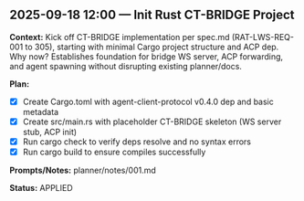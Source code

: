## 2025-09-18 12:00 — Init Rust CT-BRIDGE Project

**Context:** Kick off CT-BRIDGE implementation per spec.md (RAT-LWS-REQ-001 to 305), starting with minimal Cargo project structure and ACP dep. Why now? Establishes foundation for bridge WS server, ACP forwarding, and agent spawning without disrupting existing planner/docs.

**Plan:**
- [x] Create Cargo.toml with agent-client-protocol v0.4.0 dep and basic metadata
- [x] Create src/main.rs with placeholder CT-BRIDGE skeleton (WS server stub, ACP init)
- [x] Run cargo check to verify deps resolve and no syntax errors
- [x] Run cargo build to ensure compiles successfully

**Prompts/Notes:** planner/notes/001.md

**Status:** APPLIED